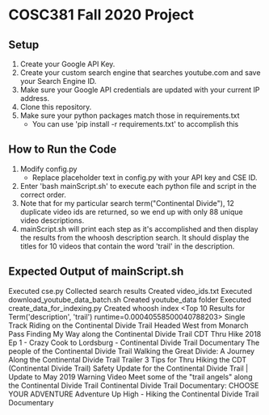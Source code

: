 # COSC381 Fall 2020 Project

## Setup
1. Create your Google API Key.
2. Create your custom search engine that searches youtube.com and save your Search Engine ID.
3. Make sure your Google API credentials are updated with your current IP address.
4. Clone this repository.
5. Make sure your python packages match those in requirements.txt
    - You can use 'pip install -r requirements.txt' to accomplish this

## How to Run the Code
1. Modify config.py
    - Replace placeholder text in config.py with your API key and CSE ID.
3. Enter 'bash mainScript.sh' to execute each python file and script in the correct order.
4. Note that for my particular search term("Continental Divide"), 12 duplicate video ids are returned, so we end up with only 88 unique video descriptions.
5. mainScript.sh will print each step as it's accomplished and then display the results from the whoosh description search. It should display the titles for 10 videos that contain the word 'trail' in the description.

## Expected Output of mainScript.sh
Executed cse.py Collected search results
Created video\_ids.txt
Executed download\_youtube\_data\_batch.sh Created youtube\_data folder
Executed create\_data\_for\_indexing.py
Created whoosh index
<Top 10 Results for Term('description', 'trail') runtime=0.00040558500040788203>
Single Track Riding on the Continental Divide Trail Headed West from Monarch Pass
Finding My Way along the Continental Divide Trail
CDT Thru Hike 2018 Ep 1 -  Crazy Cook to Lordsburg - Continental Divide Trail Documentary
The people of the Continental Divide Trail
Walking the Great Divide: A Journey Along the Continental Divide Trail Trailer
3 Tips for Thru Hiking the CDT (Continental Divide Trail)
Safety Update for the Continental Divide Trail | Update to May 2019 Warning Video
Meet some of the "trail angels" along the Continental Divide Trail
Continental Divide Trail Documentary: CHOOSE YOUR ADVENTURE
Adventure Up High  -  Hiking the Continental Divide Trail Documentary
